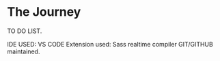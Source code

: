 # The Journey
TO DO LIST.

IDE USED: VS CODE
Extension used: Sass realtime compiler
GIT/GITHUB maintained.
